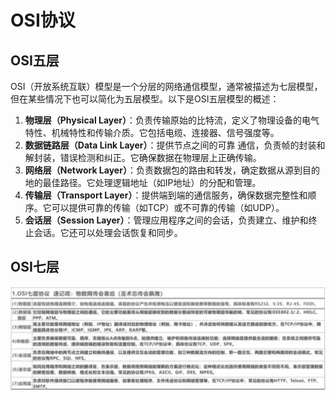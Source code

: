 # OSI协议

## OSI五层
OSI（开放系统互联）模型是一个分层的网络通信模型，通常被描述为七层模型，但在某些情况下也可以简化为五层模型。以下是OSI五层模型的概述：
1. **物理层（Physical Layer）**：负责传输原始的比特流，定义了物理设备的电气特性、机械特性和传输介质。它包括电缆、连接器、信号强度等。
2. **数据链路层（Data Link Layer）**：提供节点之间的可靠
通信，负责帧的封装和解封装，错误检测和纠正。它确保数据在物理层上正确传输。
3. **网络层（Network Layer）**：负责数据包的路由和转发，确定数据从源到目的地的最佳路径。它处理逻辑地址（如IP地址）的分配和管理。
4. **传输层（Transport Layer）**：提供端到端的通信服务，确保数据完整性和顺序。它可以提供可靠的传输（如TCP）或不可靠的传输（如UDP）。
5. **会话层（Session Layer）**：管理应用程序之间的会话，负责建立、维护和终止会话。它还可以处理会话恢复和同步。

## OSI七层

![image-20250820220245386](assets/image-20250820220245386.png)